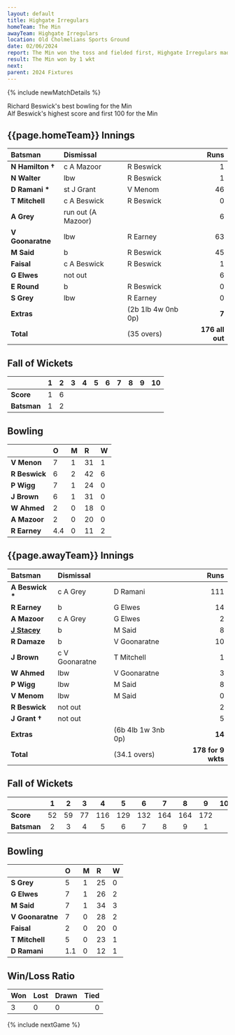 ```yaml
---
layout: default
title: Highgate Irregulars
homeTeam: The Min
awayTeam: Highgate Irregulars
location: Old Cholmelians Sports Ground  
date: 02/06/2024
report: The Min won the toss and fielded first, Highgate Irregulars made 176 all out in 34.4 overs. The Min replied with 178 for 9 wkts in 34.1 overs.
result: The Min won by 1 wkt
next: 
parent: 2024 Fixtures
---
```


{% include newMatchDetails %}

Richard Beswick's best bowling for the Min<br />
Alf Beswick's highest score and first 100 for the Min

## {{page.homeTeam}} Innings

| Batsman | Dismissal | | Runs |
|:---|:---|---|---:|
| **N Hamilton &#8224;** | c A Mazoor| R Beswick | 1 |
| **N Walter** |  lbw | R Beswick | 1 |
| **D Ramani &#42;** | st J Grant | V Menom | 46 |
| **T Mitchell** | c A Beswick | R Beswick | 0 |
| **A Grey** | run out (A Mazoor) |  | 6 |
| **V Goonaratne** | lbw | R Earney | 63 |
| **M Said** | b | R Beswick | 45 |
| **Faisal** | c A Beswick | R Beswick | 1 |
| **G Elwes** | not out |  | 6 |
| **E Round** | b | R Beswick | 0 |
| **S Grey** | lbw | R Earney | 0 |
| **Extras** | | (2b 1lb 4w 0nb 0p) | **7** |
| **Total** | | (35 overs) | **176 all out** |

## Fall of Wickets

| | 1 | 2 | 3 | 4 | 5 | 6 | 7 | 8 | 9 | 10 |
|---|:---:|:---:|:---:|:---:|:---:|:---:|:---:|:---:|:---:|:---:|
| **Score** | 1 | 6 |  |  |  |  |  |  |  |  | 
| **Batsman** | 1  | 2  |  |  |  |  |  |   |  |  | 

## Bowling

| | O | M | R | W |
|---|:---|:---|:---|:---|
| **V Menon** | 7 | 1 | 31 | 1 |
| **R Beswick** | 6 | 2 | 42 | 6 |
| **P Wigg** | 7 | 1 | 24 | 0 |
| **J Brown** | 6 | 1 | 31 | 0 |
| **W Ahmed** | 2 | 0 | 18 | 0 |
| **A Mazoor** | 2 | 0 | 20 | 0 |
| **R Earney** | 4.4 | 0 | 11 | 2 |

## {{page.awayTeam}} Innings

| Batsman | Dismissal | | Runs |
|:---|:---|---|---:|
| **A Beswick &#42;** | c A Grey | D Ramani | 111 |
| **R Earney** | b | G Elwes | 14 |
| **A Mazoor** | c A Grey | G Elwes  | 2 |
| **[J Stacey](../profiles/jack-stacey)** | b | M Said | 8 |
| **R Damaze** | b | V Goonaratne | 10 |
| **J Brown** | c V Goonaratne | T Mitchell | 1 |
| **W Ahmed** | lbw | V Goonaratne | 3 |
| **P Wigg** | lbw | M Said | 8 |
| **V Menom** | lbw | M Said | 0 |
| **R Beswick** | not out |  | 2 |
| **J Grant &#8224;** | not out |  | 5 |
| **Extras** | | (6b 4lb 1w 3nb 0p) | **14** |
| **Total** | | (34.1 overs) | **178 for 9 wkts** |

## Fall of Wickets

| | 1 | 2 | 3 | 4 | 5 | 6 | 7 | 8 | 9 | 10 |
|---|:---:|:---:|:---:|:---:|:---:|:---:|:---:|:---:|:---:|:---:|
| **Score** | 52 | 59 | 77 | 116 | 129 | 132 | 164 | 164 | 172 |  |
| **Batsman** | 2 | 3 | 4 | 5 | 6 | 7 | 8 | 9 | 1 |  | 

## Bowling

| | O | M | R | W |
|---|:---|:---|:---|:---|
| **S Grey** | 5 | 1 | 25 | 0 |
| **G Elwes** | 7 | 1 | 26 | 2 |
| **M Said** | 7 | 1 | 34 | 3 |
| **V Goonaratne** | 7 | 0 | 28 | 2 |
| **Faisal** | 2 | 0 | 20 | 0 |
| **T Mitchell** | 5 | 0 | 23 | 1 |
| **D Ramani** | 1.1 | 0 | 12 | 1 |

## Win/Loss Ratio

| Won | Lost | Drawn | Tied |
|:---|:---|:---|---:|
| 3 | 0 | 0 | 0 |

{% include nextGame %}